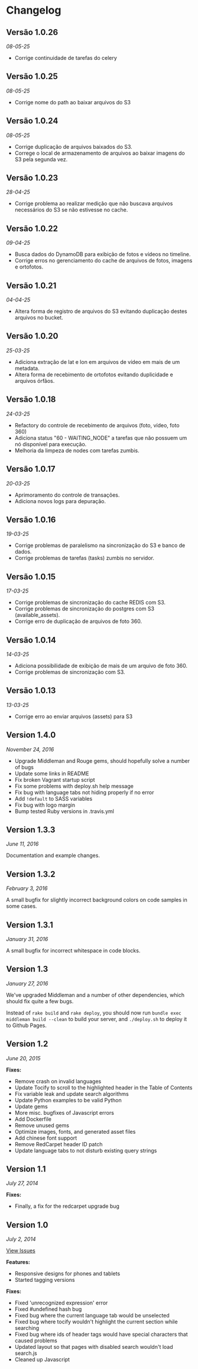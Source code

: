 # Changelog

## Versão 1.0.26

*08-05-25*

- Corrige continuidade de tarefas do celery

## Versão 1.0.25

*08-05-25*

- Corrige nome do path ao baixar arquivos do S3

## Versão 1.0.24

*08-05-25*

- Corrige duplicação de arquivos baixados do S3.
- Correge o local de armazenamento de arquivos ao baixar imagens do S3 pela segunda vez.

## Versão 1.0.23

*28-04-25*

- Corrige problema ao realizar medição que não buscava arquivos necessários do S3 se não estivesse no cache.

## Versão 1.0.22

*09-04-25*

- Busca dados do DynamoDB para exibição de fotos e vídeos no timeline.
- Corrige erros no gerenciamento do cache de arquivos de fotos, imagens e ortofotos.


## Versão 1.0.21

*04-04-25*

- Altera forma de registro de arquivos do S3 evitando duplicação destes arquivos no bucket.


## Versão 1.0.20

*25-03-25*

- Adiciona extração de lat e lon em arquivos de vídeo em mais de um metadata.
- Altera forma de recebimento de ortofotos evitando duplicidade e arquivos órfãos.

## Versão 1.0.18

*24-03-25*

- Refactory do controle de recebimento de arquivos (foto, vídeo, foto 360)
- Adiciona status "60 - WAITING_NODE" a tarefas que não possuem um nó disponível para execução.
- Melhoria da limpeza de nodes com tarefas zumbis.

## Versão 1.0.17

*20-03-25*

- Aprimoramento do controle de transações.
- Adiciona novos logs para depuração.

## Versão 1.0.16

*19-03-25*

- Corrige problemas de paralelismo na sincronização do S3 e banco de dados.
- Corrige problemas de tarefas (tasks) zumbis no servidor.

## Versão 1.0.15

*17-03-25*

- Corrige problemas de sincronização do cache REDIS com S3.
- Corrige problemas de sincronização do postgres com S3 (available_assets).
- Corrige erro de duplicação de arquivos de foto 360.

## Versão 1.0.14

*14-03-25*

- Adiciona possibilidade de exibição de mais de um arquivo de foto 360.
- Corrige problemas de sincronização com S3.


## Versão 1.0.13

*13-03-25*

- Corrige erro ao enviar arquivos (assets) para S3


## Version 1.4.0

*November 24, 2016*

- Upgrade Middleman and Rouge gems, should hopefully solve a number of bugs
- Update some links in README
- Fix broken Vagrant startup script
- Fix some problems with deploy.sh help message
- Fix bug with language tabs not hiding properly if no error
- Add `!default` to SASS variables
- Fix bug with logo margin
- Bump tested Ruby versions in .travis.yml

## Version 1.3.3

*June 11, 2016*

Documentation and example changes.

## Version 1.3.2

*February 3, 2016*

A small bugfix for slightly incorrect background colors on code samples in some cases.

## Version 1.3.1

*January 31, 2016*

A small bugfix for incorrect whitespace in code blocks.

## Version 1.3

*January 27, 2016*

We've upgraded Middleman and a number of other dependencies, which should fix quite a few bugs.

Instead of `rake build` and `rake deploy`, you should now run `bundle exec middleman build --clean` to build your server, and `./deploy.sh` to deploy it to Github Pages.

## Version 1.2

*June 20, 2015*

**Fixes:**

- Remove crash on invalid languages
- Update Tocify to scroll to the highlighted header in the Table of Contents
- Fix variable leak and update search algorithms
- Update Python examples to be valid Python
- Update gems
- More misc. bugfixes of Javascript errors
- Add Dockerfile
- Remove unused gems
- Optimize images, fonts, and generated asset files
- Add chinese font support
- Remove RedCarpet header ID patch
- Update language tabs to not disturb existing query strings

## Version 1.1

*July 27, 2014*

**Fixes:**

- Finally, a fix for the redcarpet upgrade bug

## Version 1.0

*July 2, 2014*

[View Issues](https://github.com/tripit/slate/issues?milestone=1&state=closed)

**Features:**

- Responsive designs for phones and tablets
- Started tagging versions

**Fixes:**

- Fixed 'unrecognized expression' error
- Fixed #undefined hash bug
- Fixed bug where the current language tab would be unselected
- Fixed bug where tocify wouldn't highlight the current section while searching
- Fixed bug where ids of header tags would have special characters that caused problems
- Updated layout so that pages with disabled search wouldn't load search.js
- Cleaned up Javascript
